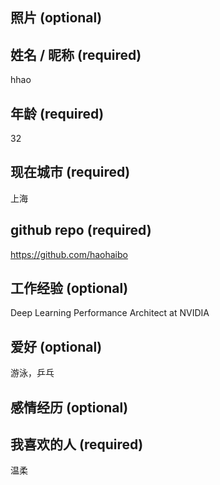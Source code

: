 
## 照片 (optional)

## 姓名 / 昵称 (required)
hhao

## 年龄 (required)

32

## 现在城市 (required)

上海

## github repo (required)

https://github.com/haohaibo

## 工作经验 (optional)

Deep Learning Performance Architect at NVIDIA

## 爱好 (optional)

游泳，乒乓

## 感情经历 (optional)



## 我喜欢的人 (required)

温柔
